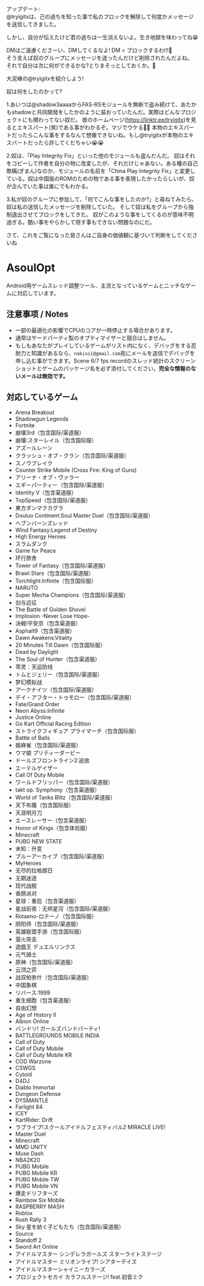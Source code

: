 アップデート:  
@tryigitxは、己の過ちを知った事で私のブロックを解除して何度かメッセージを送信してきました。
  
しかし、自分が伝えたけど君の過ちは一生消えないよ。生き地獄を味わってね😁  
  
DMはご遠慮くださーい、DMしてくるなよ! DM = ブロックするわ!!!🤪  
そう言えば奴のグループにメッセージを送ったんだけど削除されたんだよね。
それで自分は次に何ができるかな?とりまそっとしておくか。🤔  
  
  
大泥棒の@tryigitxを紹介しよう!

奴は何をしたのかって?

1.あいつは@shadow3aaaaからFAS-RSモジュールを無断で盗み続けて、あたかもshadowと共同開発をしたかのように装おっていたんだ。実際はどんなプロジェクトにも関わってない奴だ。
彼のホームページ(https://linktr.ee/tryigitx)を見るとエキスパート(笑)である事がわかるぞ。マジでウケる🤣🤣
本物のエキスパートだったらこんな事をするなんて想像できないね。もし@tryigitxが本物のエキスパートだったら許してくだちゃい😭😭

2.奴は、「Play Integrity Fix」といった他のモジュールも盗んだんだ。
奴はそれをコピーして作者を自分の物に改変したが、それだけじゃあない。ある種の自己欺瞞(ぎまん)なのか、モジュールの名前を「China Play Integrity Fix」と変更している。奴は中国版のROMのための物である事を表現したかったらしいが、奴が企んでいた事は誰にでもわかる。

3.私が奴のグループに参加して、「何でこんな事をしたのか?」と尋ねてみたら、奴は私の送信したメッセージを削除していた。
そして奴は私をグループから強制退出させてブロックをしてきた。
奴がこのような事をしてくるのが意味不明過ぎる。酷い事をやらかして隠す事もできない問題なのにだ。

さて、これをご覧になった皆さんはご自身の価値観に基づいて判断をしてくださいね  
  
# AsoulOpt
Android用ゲームスレッド調整ツール、主流となっているゲームとニッチなゲームに対応しています。

## 注意事项 / Notes
- 一部の最適化の影響でCPUのコアが一時停止する場合があります。
- 通常はサードパーティ製のオプティマイザーと競合はしません。
- もしもあなたがプレイしているゲームがリスト内になく、デバッグをする忍耐力と知識があるなら、`nakixii@gmail.com`宛にメールを送信でデバッグを申し込む事ができます。Scene 6/7 fps recordのスレッド統計のスクリーンショットとゲームのパッケージ名を必ず添付してください。**完全な情報のないメールは無効です。**

## 対応しているゲーム
- Arena Breakout
- Shadowgun Legends
- Fortnite
- 崩壊3rd（包含国际/渠道服）
- 崩壊:スターレイル（包含国际服）
- アズールレーン
- クラッシュ・オブ・クラン（包含国际/渠道服）
- スノウブレイク
- Counter Strike Mobile (Cross Fire: King of Guns)
- アリーナ・オブ・ヴァラー 
- エギーパーティー（包含国际/渠道服）
- Identity V（包含渠道服）
- TopSpeed（包含国际/渠道服）
- 東方ダンマクカグラ
- Douluo Continent:Soul Master Duel（包含国际/渠道服）
- ヘブンバーンズレッド
- Wind Fantasy:Legend of Destiny
- High Energy Heroes
- スラムダンク
- Game for Peace
- 环行旅舍
- Tower of Fantasy（包含国际/渠道服）
- Brawl Stars（包含国际/渠道服）
- Torchlight:Infinite（包含国际服）
- NARUTO
- Super Mecha Champions（包含国际/渠道服）
- 剑与远征
- The Battle of Golden Shovel
- Implosion -Never Lose Hope-
- 決戦!平安京（包含渠道服）
- Asphalt9（包含渠道服）
- Dawn Awakens:Vitality
- 20 Minutes Till Dawn（包含国际服）
- Dead by Daylight
- The Soul of Hunter（包含渠道服）
- 零灵：天运防线
- トムとジェリー（包含国际/渠道服）
- 梦幻模拟战
- アークナイツ（包含国际/渠道服）
- デイ・アフター・トゥモロー（包含国际/渠道服）
- Fate/Grand Order
- Neon Abyss:Infinite
- Justice Online
- Go Kart Official Racing Edition
- ストライクフィギュア プライマーチ（包含国际服）
- Battle of Balls
- 姫麻雀（包含国际/渠道服）
- ウマ娘 プリティーダービー
- ドールズフロントライン2:追放
- エーテルゲイザー
- Call Of Duty Mobile
- ワールドフリッパー（包含国际/渠道服）
- takt op. Symphony（包含渠道服）
- World of Tanks Blitz（包含国际/渠道服）
- 天下布魔（包含国际服）
- 天涯明月刀
- エースレーサー（包含渠道服）
- Honor of Kings（包含体验服）
- Minecraft
- PUBG NEW STATE
- 未知：升变
- ブルーアーカイブ（包含国际/渠道服）
- MyHeroes
- 无尽的拉格朗日
- 无期迷途
- 现代战舰
- 香肠派对
- 星球：重启（包含渠道服）
- 星战前夜：无烬星河（包含国际/渠道服）
- Rotaeno-ロテーノ（包含国际服）
- 阴阳师（包含国际/渠道服）
- 英雄联盟手游（包含国际服）
- 萤火突击
- 遊戯王 デュエルリンクス
- 元气骑士
- 原神（包含国际/渠道服）
- 云顶之弈
- 战双帕弥什（包含国际/渠道服）
- 中国象棋
- リバース:1999
- 重生细胞（包含渠道服）
- 自由幻想
- Age of History II
- Albion Online
- バンドリ! ガールズバンドパーティ!
- BATTLEGROUNDS MOBILE INDIA
- Call of Duty
- Call of Duty Mobile
- Call of Duty Mobile KR
- COD Warzone
- CSWGS
- Cytoid
- D4DJ
- Diablo Immortal
- Dungeon Defense
- DYSMANTLE
- Farlight 84
- ICEY
- KartRider: Drift
- ラブライブ!スクールアイドルフェスティバル2 MIRACLE LIVE!
- Master Duel
- Minecraft
- MMD UNITY
- Muse Dash
- NBA2K20
- PUBG Mobile
- PUBG Mobile KR
- PUBG Mobile TW
- PUBG Mobile VN
- 爆走ドリフターズ
- Rainbow Six Mobile
- RASPBERRY MASH
- Roblox
- Rush Rally 3
- Sky 星を紡ぐ子どもたち（包含国际/渠道服）
- Source
- Standoff 2
- Sword Art Online
- アイドルマスター シンデレラガールズ スターライトステージ
- アイドルマスター ミリオンライブ! シアターデイズ
- アイドルマスターシャイニーカラーズ
- プロジェクトセカイ カラフルステージ! feat.初音ミク
